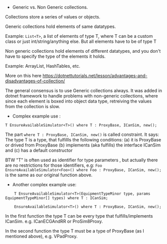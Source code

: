 -  Generic vs. Non Generic collections.
  
  Collections store a series of values or objects.
  
  Generic collections hold elements of same datatypes.
  
  Example:
  ```List<T>```, a list of elements of type T, where T can be a custom class or just int/string/anything else. But all elements have to be of type T
  
   Non generic collections hold elements of different datatypes, and you don't have to specify the type of the elements it holds.
   
   Example:
   ArrayList, HashTables, etc.

   More on this here https://dotnettutorials.net/lesson/advantages-and-disadvantages-of-collection/
   
   The general consensus is to use Generic collections always. It was added in dotnet framework to handle problems with non-generic collections, where since each element is boxed into object data type, retreiving the values from the collection is slow.


- Complex example use : 

```T EnsureAvailableSimulator<T>() where T : ProxyBase, ICanSim, new();```

The part ```where T : ProxyBase, ICanSim, new()``` is called constraint. It says: The type T is a type, that fulfillls the following conditions:
(a) it is ProxyBase or drived from ProxyBase
(b) implements (aka fulfills) the interface ICanSim and
(c) has a default constructor

BTW "T" is often used as identifier for type parameters , but actually there are no restrictions for those identifiers, e.g:
```Foo EnsureAvailableSimulator<Foo>() where Foo : ProxyBase, ICanSim, new();```
is the same as our original function above.

- Another complex example use:
```
	T EnsureAvailableSimulator<T>(EquipmentTypeMinor type, params EquipmentTypeMinor[] types) where T : ICanSim; 
	
	EnsureAvailableSimulator<T>() where T : ProxyBase, ICanSim, new();
```
In the first function the type T can be every type that fulfills/implements ICanSim. e.g. ICanECGAndRR or ProSim8Proxy.

In the second function the type T must be a type of ProxyBase (as I mentioned above), e.g. VPadProxy.